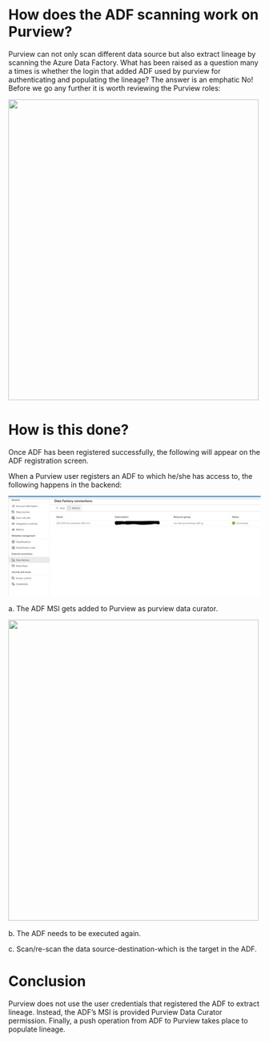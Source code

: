 # How does the ADF scanning work on Purview?

Purview can not only scan different data source but also extract lineage by scanning the Azure Data Factory. What has been raised as a question many a times is whether the login that added ADF used by purview for authenticating and populating the lineage? The answer is an emphatic No! Before we go any further it is worth reviewing the Purview roles:

 <img src= "https://github.com/bjspeaks/Purview/tree/master/Images/Permissions.jpg" width="500" height="600">
 
# How is this done?
Once ADF has been registered successfully, the following will appear on the ADF registration screen.
 

When a Purview user registers an ADF to which he/she has access to, the following happens in the backend:

![](https://github.com/bjspeaks/Purview/blob/master/Images/ADFRegistration.jpg)

a.	The ADF MSI gets added to Purview as purview data curator.

 <img src= "https://github.com/bjspeaks/Purview/tree/master/Images/MSI.jpg" width="500" height="600">
 
b.	The ADF needs to be executed again.

c.	Scan/re-scan the data source-destination-which is the target in the ADF.

# Conclusion

Purview does not use the user credentials that registered the ADF to extract lineage. Instead, the ADF’s MSI is provided Purview Data Curator permission. Finally, a push operation from ADF to Purview takes place to populate lineage.
